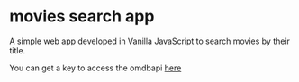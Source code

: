# movies search app

A simple web app developed in Vanilla JavaScript to search movies by their title.

You can get a key to access the omdbapi [here](http://www.omdbapi.com/)
